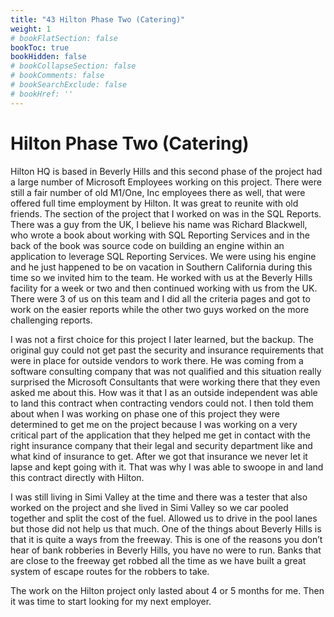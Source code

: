 ```yaml
---
title: "43 Hilton Phase Two (Catering)"
weight: 1
# bookFlatSection: false
bookToc: true
bookHidden: false
# bookCollapseSection: false
# bookComments: false
# bookSearchExclude: false
# bookHref: ''
---
```

# Hilton Phase Two (Catering)
Hilton HQ is based in Beverly Hills and this second phase of the project had a large number of Microsoft Employees working on this project. There were still a fair number of old M1/One, Inc employees there as well, that were offered full time employment by Hilton. It was great to reunite with old friends. The section of the project that I worked on was in the SQL Reports. There was a guy from the UK, I believe his name was Richard Blackwell, who wrote a book about working with SQL Reporting Services and in the back of the book was source code on building an engine within an application to leverage SQL Reporting Services. We were using his engine and he just happened to be on vacation in Southern California during this time so we invited him to the team. He worked with us at the Beverly Hills facility for a week or two and then continued working with us from the UK. There were 3 of us on this team and I did all the criteria pages and got to work on the easier reports while the other two guys worked on the more challenging reports.

I was not a first choice for this project I later learned, but the backup. The original guy could not get past the security and insurance requirements that were in place for outside vendors to work there. He was coming from a software consulting company that was not qualified and this situation really surprised the Microsoft Consultants that were working there that they even asked me about this. How was it that I as an outside independent was able to land this contract when contracting vendors could not. I then told them about when I was working on phase one of this project they were determined to get me on the project because I was working on a very critical part of the application that they helped me get in contact with the right insurance company that their legal and security department like and what kind of insurance to get. After we got that insurance we never let it lapse and kept going with it. That was why I was able to swoope in and land this contract directly with Hilton.

I was still living in Simi Valley at the time and there was a tester that also worked on the project and she lived in Simi Valley so we car pooled together and split the cost of the fuel.  Allowed us to drive in the pool lanes but those did not help us that much. One of the things about Beverly Hills is that it is quite a ways from the freeway. This is one of the reasons you don’t hear of bank robberies in Beverly Hills, you have no were to run. Banks that are close to the freeway get robbed all the time as we have built a great system of escape routes for the robbers to take.

The work on the Hilton project only lasted about 4 or 5 months for me. Then it was time to start looking for my next employer.